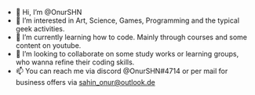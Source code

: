 - 👋 Hi, I’m @OnurSHN
- 👀 I’m interested in Art, Science, Games, Programming and the typical geek activities.
- 🌱 I’m currently learning how to code. Mainly through courses and some content on youtube.
- 💞️ I’m looking to collaborate on some study works or learning groups, who wanna refine their coding skills.
- 📫 You can reach me via discord @OnurSHN#4714 or per mail for business offers via sahin_onur@outlook.de

<!---
OnurSHN/OnurSHN is a ✨ special ✨ repository because its `README.md` (this file) appears on your GitHub profile.
You can click the Preview link to take a look at your changes.
--->
